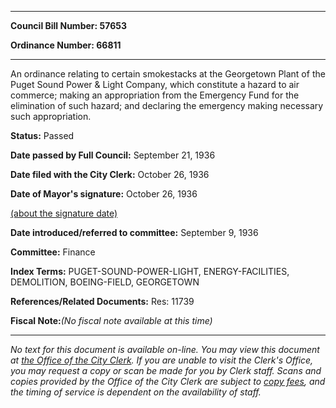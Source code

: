 

********

**Council Bill Number: 57653**
   
**Ordinance Number: 66811**
********

 An ordinance relating to certain smokestacks at the Georgetown Plant of the Puget Sound Power & Light Company, which constitute a hazard to air commerce; making an appropriation from the Emergency Fund for the elimination of such hazard; and declaring the emergency making necessary such appropriation.

**Status:** Passed
   
**Date passed by Full Council:** September 21, 1936
   
**Date filed with the City Clerk:** October 26, 1936
   
**Date of Mayor's signature:** October 26, 1936
   
[(about the signature date)](/~public/approvaldate.htm)
   
   
   
**Date introduced/referred to committee:** September 9, 1936
   
**Committee:** Finance
   
   
**Index Terms:** PUGET-SOUND-POWER-LIGHT, ENERGY-FACILITIES, DEMOLITION, BOEING-FIELD, GEORGETOWN

**References/Related Documents:** Res: 11739

**Fiscal Note:**_(No fiscal note available at this time)_
********

_No text for this document is available on-line. You may view this document at [the Office of the City Clerk](http://www.seattle.gov/leg/clerk/contactUs.htm). If you are unable to visit the Clerk's Office, you may request a copy or scan be made for you by Clerk staff. Scans and copies provided by the Office of the City Clerk are subject to [copy fees](http://clerk.seattle.gov/~public/clerkfees.htm), and the timing of service is dependent on the availability of staff._

